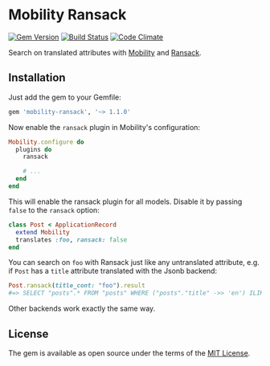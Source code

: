 Mobility Ransack
================

[![Gem Version](https://badge.fury.io/rb/mobility-ransack.svg)][gem]
[![Build Status](https://github.com/shioyama/mobility-ransack/workflows/CI/badge.svg)][actions]
[![Code Climate](https://api.codeclimate.com/v1/badges/2494f02bcd6b65a545fa/maintainability.svg)][codeclimate]

[gem]: https://rubygems.org/gems/mobility-ransack
[actions]: https://github.com/shioyama/mobility-ransack/actions
[codeclimate]: https://codeclimate.com/github/shioyama/mobility-ransack

Search on translated attributes with
[Mobility](https://github.com/shioyama/mobility) and
[Ransack](https://github.com/activerecord-hackery/ransack).

## Installation

Just add the gem to your Gemfile:

```ruby
gem 'mobility-ransack', '~> 1.1.0'
```

Now enable the `ransack` plugin in Mobility's configuration:

```ruby
Mobility.configure do
  plugins do
    ransack

    # ...
  end
end
```

This will enable the ransack plugin for all models. Disable it by passing
`false` to the `ransack` option:

```ruby
class Post < ApplicationRecord
  extend Mobility
  translates :foo, ransack: false
end
```

You can search on `foo` with Ransack just like any untranslated attribute, e.g.
if `Post` has a `title` attribute translated with the Jsonb backend:

```ruby
Post.ransack(title_cont: "foo").result
#=> SELECT "posts".* FROM "posts" WHERE ("posts"."title" ->> 'en') ILIKE '%foo%'
```

Other backends work exactly the same way.

## License

The gem is available as open source under the terms of the [MIT License](https://opensource.org/licenses/MIT).
